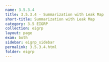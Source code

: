 ```yaml
---
name: 3.5.3.4
title: 3.5.3.4 - Summarization with Leak Map
short-title: Summarization with Leak Map
category: 3.5 EIGRP
collection: eigrp
layout: page
exam: both
sidebar: eigrp_sidebar
permalink: 3.5.3.4.html
folder: eigrp
---
```

